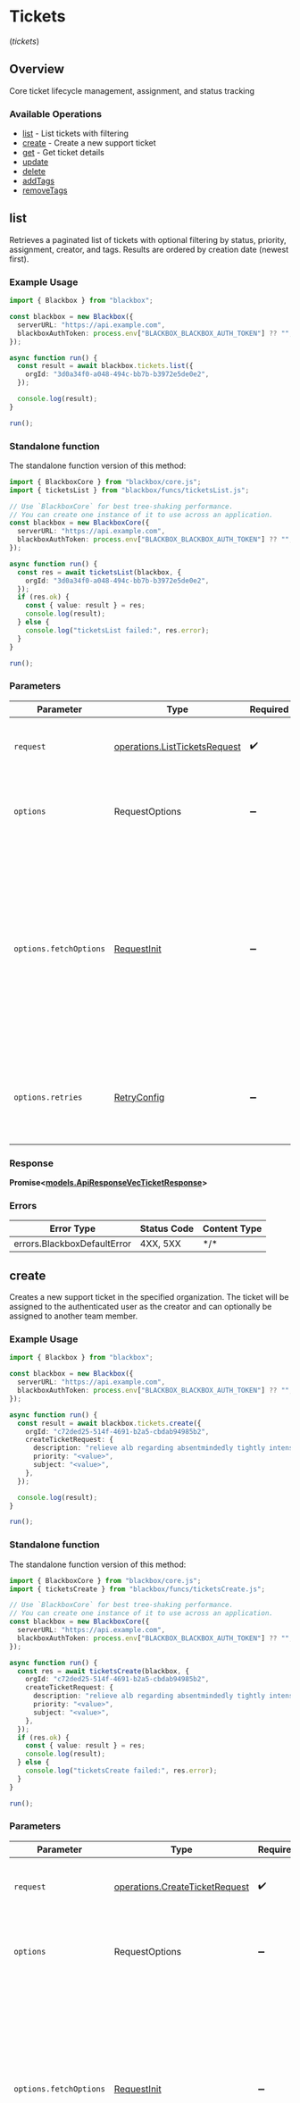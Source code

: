 # Tickets
(*tickets*)

## Overview

Core ticket lifecycle management, assignment, and status tracking

### Available Operations

* [list](#list) - List tickets with filtering
* [create](#create) - Create a new support ticket
* [get](#get) - Get ticket details
* [update](#update)
* [delete](#delete)
* [addTags](#addtags)
* [removeTags](#removetags)

## list

Retrieves a paginated list of tickets with optional filtering by status, priority, assignment, creator, and tags. Results are ordered by creation date (newest first).

### Example Usage

<!-- UsageSnippet language="typescript" operationID="list_tickets" method="get" path="/api/v0/organizations/{org_id}/tickets" -->
```typescript
import { Blackbox } from "blackbox";

const blackbox = new Blackbox({
  serverURL: "https://api.example.com",
  blackboxAuthToken: process.env["BLACKBOX_BLACKBOX_AUTH_TOKEN"] ?? "",
});

async function run() {
  const result = await blackbox.tickets.list({
    orgId: "3d0a34f0-a048-494c-bb7b-b3972e5de0e2",
  });

  console.log(result);
}

run();
```

### Standalone function

The standalone function version of this method:

```typescript
import { BlackboxCore } from "blackbox/core.js";
import { ticketsList } from "blackbox/funcs/ticketsList.js";

// Use `BlackboxCore` for best tree-shaking performance.
// You can create one instance of it to use across an application.
const blackbox = new BlackboxCore({
  serverURL: "https://api.example.com",
  blackboxAuthToken: process.env["BLACKBOX_BLACKBOX_AUTH_TOKEN"] ?? "",
});

async function run() {
  const res = await ticketsList(blackbox, {
    orgId: "3d0a34f0-a048-494c-bb7b-b3972e5de0e2",
  });
  if (res.ok) {
    const { value: result } = res;
    console.log(result);
  } else {
    console.log("ticketsList failed:", res.error);
  }
}

run();
```

### Parameters

| Parameter                                                                                                                                                                      | Type                                                                                                                                                                           | Required                                                                                                                                                                       | Description                                                                                                                                                                    |
| ------------------------------------------------------------------------------------------------------------------------------------------------------------------------------ | ------------------------------------------------------------------------------------------------------------------------------------------------------------------------------ | ------------------------------------------------------------------------------------------------------------------------------------------------------------------------------ | ------------------------------------------------------------------------------------------------------------------------------------------------------------------------------ |
| `request`                                                                                                                                                                      | [operations.ListTicketsRequest](../../models/operations/listticketsrequest.md)                                                                                                 | :heavy_check_mark:                                                                                                                                                             | The request object to use for the request.                                                                                                                                     |
| `options`                                                                                                                                                                      | RequestOptions                                                                                                                                                                 | :heavy_minus_sign:                                                                                                                                                             | Used to set various options for making HTTP requests.                                                                                                                          |
| `options.fetchOptions`                                                                                                                                                         | [RequestInit](https://developer.mozilla.org/en-US/docs/Web/API/Request/Request#options)                                                                                        | :heavy_minus_sign:                                                                                                                                                             | Options that are passed to the underlying HTTP request. This can be used to inject extra headers for examples. All `Request` options, except `method` and `body`, are allowed. |
| `options.retries`                                                                                                                                                              | [RetryConfig](../../lib/utils/retryconfig.md)                                                                                                                                  | :heavy_minus_sign:                                                                                                                                                             | Enables retrying HTTP requests under certain failure conditions.                                                                                                               |

### Response

**Promise\<[models.ApiResponseVecTicketResponse](../../models/apiresponsevecticketresponse.md)\>**

### Errors

| Error Type                  | Status Code                 | Content Type                |
| --------------------------- | --------------------------- | --------------------------- |
| errors.BlackboxDefaultError | 4XX, 5XX                    | \*/\*                       |

## create

Creates a new support ticket in the specified organization. The ticket will be assigned to the authenticated user as the creator and can optionally be assigned to another team member.

### Example Usage

<!-- UsageSnippet language="typescript" operationID="create_ticket" method="post" path="/api/v0/organizations/{org_id}/tickets" -->
```typescript
import { Blackbox } from "blackbox";

const blackbox = new Blackbox({
  serverURL: "https://api.example.com",
  blackboxAuthToken: process.env["BLACKBOX_BLACKBOX_AUTH_TOKEN"] ?? "",
});

async function run() {
  const result = await blackbox.tickets.create({
    orgId: "c72ded25-514f-4691-b2a5-cbdab94985b2",
    createTicketRequest: {
      description: "relieve alb regarding absentmindedly tightly intensely",
      priority: "<value>",
      subject: "<value>",
    },
  });

  console.log(result);
}

run();
```

### Standalone function

The standalone function version of this method:

```typescript
import { BlackboxCore } from "blackbox/core.js";
import { ticketsCreate } from "blackbox/funcs/ticketsCreate.js";

// Use `BlackboxCore` for best tree-shaking performance.
// You can create one instance of it to use across an application.
const blackbox = new BlackboxCore({
  serverURL: "https://api.example.com",
  blackboxAuthToken: process.env["BLACKBOX_BLACKBOX_AUTH_TOKEN"] ?? "",
});

async function run() {
  const res = await ticketsCreate(blackbox, {
    orgId: "c72ded25-514f-4691-b2a5-cbdab94985b2",
    createTicketRequest: {
      description: "relieve alb regarding absentmindedly tightly intensely",
      priority: "<value>",
      subject: "<value>",
    },
  });
  if (res.ok) {
    const { value: result } = res;
    console.log(result);
  } else {
    console.log("ticketsCreate failed:", res.error);
  }
}

run();
```

### Parameters

| Parameter                                                                                                                                                                      | Type                                                                                                                                                                           | Required                                                                                                                                                                       | Description                                                                                                                                                                    |
| ------------------------------------------------------------------------------------------------------------------------------------------------------------------------------ | ------------------------------------------------------------------------------------------------------------------------------------------------------------------------------ | ------------------------------------------------------------------------------------------------------------------------------------------------------------------------------ | ------------------------------------------------------------------------------------------------------------------------------------------------------------------------------ |
| `request`                                                                                                                                                                      | [operations.CreateTicketRequest](../../models/operations/createticketrequest.md)                                                                                               | :heavy_check_mark:                                                                                                                                                             | The request object to use for the request.                                                                                                                                     |
| `options`                                                                                                                                                                      | RequestOptions                                                                                                                                                                 | :heavy_minus_sign:                                                                                                                                                             | Used to set various options for making HTTP requests.                                                                                                                          |
| `options.fetchOptions`                                                                                                                                                         | [RequestInit](https://developer.mozilla.org/en-US/docs/Web/API/Request/Request#options)                                                                                        | :heavy_minus_sign:                                                                                                                                                             | Options that are passed to the underlying HTTP request. This can be used to inject extra headers for examples. All `Request` options, except `method` and `body`, are allowed. |
| `options.retries`                                                                                                                                                              | [RetryConfig](../../lib/utils/retryconfig.md)                                                                                                                                  | :heavy_minus_sign:                                                                                                                                                             | Enables retrying HTTP requests under certain failure conditions.                                                                                                               |

### Response

**Promise\<[models.ApiResponseTicketResponse](../../models/apiresponseticketresponse.md)\>**

### Errors

| Error Type                  | Status Code                 | Content Type                |
| --------------------------- | --------------------------- | --------------------------- |
| errors.BlackboxDefaultError | 4XX, 5XX                    | \*/\*                       |

## get

Retrieves detailed information about a specific ticket including its current status, assignment, tags, and metadata.

### Example Usage

<!-- UsageSnippet language="typescript" operationID="get_ticket" method="get" path="/api/v0/organizations/{org_id}/tickets/{ticket_id}" -->
```typescript
import { Blackbox } from "blackbox";

const blackbox = new Blackbox({
  serverURL: "https://api.example.com",
  blackboxAuthToken: process.env["BLACKBOX_BLACKBOX_AUTH_TOKEN"] ?? "",
});

async function run() {
  const result = await blackbox.tickets.get({
    orgId: "0fc1e174-e3b6-496e-8cd9-bdcdc1ef1929",
    ticketId: "b22180c3-de7b-409b-b947-29542a7e563d",
  });

  console.log(result);
}

run();
```

### Standalone function

The standalone function version of this method:

```typescript
import { BlackboxCore } from "blackbox/core.js";
import { ticketsGet } from "blackbox/funcs/ticketsGet.js";

// Use `BlackboxCore` for best tree-shaking performance.
// You can create one instance of it to use across an application.
const blackbox = new BlackboxCore({
  serverURL: "https://api.example.com",
  blackboxAuthToken: process.env["BLACKBOX_BLACKBOX_AUTH_TOKEN"] ?? "",
});

async function run() {
  const res = await ticketsGet(blackbox, {
    orgId: "0fc1e174-e3b6-496e-8cd9-bdcdc1ef1929",
    ticketId: "b22180c3-de7b-409b-b947-29542a7e563d",
  });
  if (res.ok) {
    const { value: result } = res;
    console.log(result);
  } else {
    console.log("ticketsGet failed:", res.error);
  }
}

run();
```

### Parameters

| Parameter                                                                                                                                                                      | Type                                                                                                                                                                           | Required                                                                                                                                                                       | Description                                                                                                                                                                    |
| ------------------------------------------------------------------------------------------------------------------------------------------------------------------------------ | ------------------------------------------------------------------------------------------------------------------------------------------------------------------------------ | ------------------------------------------------------------------------------------------------------------------------------------------------------------------------------ | ------------------------------------------------------------------------------------------------------------------------------------------------------------------------------ |
| `request`                                                                                                                                                                      | [operations.GetTicketRequest](../../models/operations/getticketrequest.md)                                                                                                     | :heavy_check_mark:                                                                                                                                                             | The request object to use for the request.                                                                                                                                     |
| `options`                                                                                                                                                                      | RequestOptions                                                                                                                                                                 | :heavy_minus_sign:                                                                                                                                                             | Used to set various options for making HTTP requests.                                                                                                                          |
| `options.fetchOptions`                                                                                                                                                         | [RequestInit](https://developer.mozilla.org/en-US/docs/Web/API/Request/Request#options)                                                                                        | :heavy_minus_sign:                                                                                                                                                             | Options that are passed to the underlying HTTP request. This can be used to inject extra headers for examples. All `Request` options, except `method` and `body`, are allowed. |
| `options.retries`                                                                                                                                                              | [RetryConfig](../../lib/utils/retryconfig.md)                                                                                                                                  | :heavy_minus_sign:                                                                                                                                                             | Enables retrying HTTP requests under certain failure conditions.                                                                                                               |

### Response

**Promise\<[models.ApiResponseTicketResponse](../../models/apiresponseticketresponse.md)\>**

### Errors

| Error Type                  | Status Code                 | Content Type                |
| --------------------------- | --------------------------- | --------------------------- |
| errors.BlackboxDefaultError | 4XX, 5XX                    | \*/\*                       |

## update

### Example Usage

<!-- UsageSnippet language="typescript" operationID="update_ticket" method="put" path="/api/v0/organizations/{org_id}/tickets/{ticket_id}" -->
```typescript
import { Blackbox } from "blackbox";

const blackbox = new Blackbox({
  serverURL: "https://api.example.com",
  blackboxAuthToken: process.env["BLACKBOX_BLACKBOX_AUTH_TOKEN"] ?? "",
});

async function run() {
  const result = await blackbox.tickets.update({
    orgId: "e4898f91-17f2-43cb-b0bc-965e95f3e535",
    ticketId: "29ca9557-f079-4b2b-9cc4-516bb009b11c",
    updateTicketRequest: {},
  });

  console.log(result);
}

run();
```

### Standalone function

The standalone function version of this method:

```typescript
import { BlackboxCore } from "blackbox/core.js";
import { ticketsUpdate } from "blackbox/funcs/ticketsUpdate.js";

// Use `BlackboxCore` for best tree-shaking performance.
// You can create one instance of it to use across an application.
const blackbox = new BlackboxCore({
  serverURL: "https://api.example.com",
  blackboxAuthToken: process.env["BLACKBOX_BLACKBOX_AUTH_TOKEN"] ?? "",
});

async function run() {
  const res = await ticketsUpdate(blackbox, {
    orgId: "e4898f91-17f2-43cb-b0bc-965e95f3e535",
    ticketId: "29ca9557-f079-4b2b-9cc4-516bb009b11c",
    updateTicketRequest: {},
  });
  if (res.ok) {
    const { value: result } = res;
    console.log(result);
  } else {
    console.log("ticketsUpdate failed:", res.error);
  }
}

run();
```

### Parameters

| Parameter                                                                                                                                                                      | Type                                                                                                                                                                           | Required                                                                                                                                                                       | Description                                                                                                                                                                    |
| ------------------------------------------------------------------------------------------------------------------------------------------------------------------------------ | ------------------------------------------------------------------------------------------------------------------------------------------------------------------------------ | ------------------------------------------------------------------------------------------------------------------------------------------------------------------------------ | ------------------------------------------------------------------------------------------------------------------------------------------------------------------------------ |
| `request`                                                                                                                                                                      | [operations.UpdateTicketRequest](../../models/operations/updateticketrequest.md)                                                                                               | :heavy_check_mark:                                                                                                                                                             | The request object to use for the request.                                                                                                                                     |
| `options`                                                                                                                                                                      | RequestOptions                                                                                                                                                                 | :heavy_minus_sign:                                                                                                                                                             | Used to set various options for making HTTP requests.                                                                                                                          |
| `options.fetchOptions`                                                                                                                                                         | [RequestInit](https://developer.mozilla.org/en-US/docs/Web/API/Request/Request#options)                                                                                        | :heavy_minus_sign:                                                                                                                                                             | Options that are passed to the underlying HTTP request. This can be used to inject extra headers for examples. All `Request` options, except `method` and `body`, are allowed. |
| `options.retries`                                                                                                                                                              | [RetryConfig](../../lib/utils/retryconfig.md)                                                                                                                                  | :heavy_minus_sign:                                                                                                                                                             | Enables retrying HTTP requests under certain failure conditions.                                                                                                               |

### Response

**Promise\<[models.ApiResponseTicketResponse](../../models/apiresponseticketresponse.md)\>**

### Errors

| Error Type                  | Status Code                 | Content Type                |
| --------------------------- | --------------------------- | --------------------------- |
| errors.BlackboxDefaultError | 4XX, 5XX                    | \*/\*                       |

## delete

### Example Usage

<!-- UsageSnippet language="typescript" operationID="delete_ticket" method="delete" path="/api/v0/organizations/{org_id}/tickets/{ticket_id}" -->
```typescript
import { Blackbox } from "blackbox";

const blackbox = new Blackbox({
  serverURL: "https://api.example.com",
  blackboxAuthToken: process.env["BLACKBOX_BLACKBOX_AUTH_TOKEN"] ?? "",
});

async function run() {
  await blackbox.tickets.delete({
    orgId: "208a10c1-d542-4f4d-83da-0c6204faa564",
    ticketId: "86180731-445c-4f84-88f8-5ce6bce7f4b6",
  });


}

run();
```

### Standalone function

The standalone function version of this method:

```typescript
import { BlackboxCore } from "blackbox/core.js";
import { ticketsDelete } from "blackbox/funcs/ticketsDelete.js";

// Use `BlackboxCore` for best tree-shaking performance.
// You can create one instance of it to use across an application.
const blackbox = new BlackboxCore({
  serverURL: "https://api.example.com",
  blackboxAuthToken: process.env["BLACKBOX_BLACKBOX_AUTH_TOKEN"] ?? "",
});

async function run() {
  const res = await ticketsDelete(blackbox, {
    orgId: "208a10c1-d542-4f4d-83da-0c6204faa564",
    ticketId: "86180731-445c-4f84-88f8-5ce6bce7f4b6",
  });
  if (res.ok) {
    const { value: result } = res;
    
  } else {
    console.log("ticketsDelete failed:", res.error);
  }
}

run();
```

### Parameters

| Parameter                                                                                                                                                                      | Type                                                                                                                                                                           | Required                                                                                                                                                                       | Description                                                                                                                                                                    |
| ------------------------------------------------------------------------------------------------------------------------------------------------------------------------------ | ------------------------------------------------------------------------------------------------------------------------------------------------------------------------------ | ------------------------------------------------------------------------------------------------------------------------------------------------------------------------------ | ------------------------------------------------------------------------------------------------------------------------------------------------------------------------------ |
| `request`                                                                                                                                                                      | [operations.DeleteTicketRequest](../../models/operations/deleteticketrequest.md)                                                                                               | :heavy_check_mark:                                                                                                                                                             | The request object to use for the request.                                                                                                                                     |
| `options`                                                                                                                                                                      | RequestOptions                                                                                                                                                                 | :heavy_minus_sign:                                                                                                                                                             | Used to set various options for making HTTP requests.                                                                                                                          |
| `options.fetchOptions`                                                                                                                                                         | [RequestInit](https://developer.mozilla.org/en-US/docs/Web/API/Request/Request#options)                                                                                        | :heavy_minus_sign:                                                                                                                                                             | Options that are passed to the underlying HTTP request. This can be used to inject extra headers for examples. All `Request` options, except `method` and `body`, are allowed. |
| `options.retries`                                                                                                                                                              | [RetryConfig](../../lib/utils/retryconfig.md)                                                                                                                                  | :heavy_minus_sign:                                                                                                                                                             | Enables retrying HTTP requests under certain failure conditions.                                                                                                               |

### Response

**Promise\<void\>**

### Errors

| Error Type                  | Status Code                 | Content Type                |
| --------------------------- | --------------------------- | --------------------------- |
| errors.BlackboxDefaultError | 4XX, 5XX                    | \*/\*                       |

## addTags

### Example Usage

<!-- UsageSnippet language="typescript" operationID="add_tags_to_ticket" method="post" path="/api/v0/organizations/{org_id}/tickets/{ticket_id}/tags" -->
```typescript
import { Blackbox } from "blackbox";

const blackbox = new Blackbox({
  serverURL: "https://api.example.com",
  blackboxAuthToken: process.env["BLACKBOX_BLACKBOX_AUTH_TOKEN"] ?? "",
});

async function run() {
  await blackbox.tickets.addTags({
    orgId: "6ef46784-c860-4868-a325-b1e59b233b07",
    ticketId: "bc3675c2-2ab9-4120-8144-11e56bee96be",
    tagManagementRequest: {
      tagIds: [],
    },
  });


}

run();
```

### Standalone function

The standalone function version of this method:

```typescript
import { BlackboxCore } from "blackbox/core.js";
import { ticketsAddTags } from "blackbox/funcs/ticketsAddTags.js";

// Use `BlackboxCore` for best tree-shaking performance.
// You can create one instance of it to use across an application.
const blackbox = new BlackboxCore({
  serverURL: "https://api.example.com",
  blackboxAuthToken: process.env["BLACKBOX_BLACKBOX_AUTH_TOKEN"] ?? "",
});

async function run() {
  const res = await ticketsAddTags(blackbox, {
    orgId: "6ef46784-c860-4868-a325-b1e59b233b07",
    ticketId: "bc3675c2-2ab9-4120-8144-11e56bee96be",
    tagManagementRequest: {
      tagIds: [],
    },
  });
  if (res.ok) {
    const { value: result } = res;
    
  } else {
    console.log("ticketsAddTags failed:", res.error);
  }
}

run();
```

### Parameters

| Parameter                                                                                                                                                                      | Type                                                                                                                                                                           | Required                                                                                                                                                                       | Description                                                                                                                                                                    |
| ------------------------------------------------------------------------------------------------------------------------------------------------------------------------------ | ------------------------------------------------------------------------------------------------------------------------------------------------------------------------------ | ------------------------------------------------------------------------------------------------------------------------------------------------------------------------------ | ------------------------------------------------------------------------------------------------------------------------------------------------------------------------------ |
| `request`                                                                                                                                                                      | [operations.AddTagsToTicketRequest](../../models/operations/addtagstoticketrequest.md)                                                                                         | :heavy_check_mark:                                                                                                                                                             | The request object to use for the request.                                                                                                                                     |
| `options`                                                                                                                                                                      | RequestOptions                                                                                                                                                                 | :heavy_minus_sign:                                                                                                                                                             | Used to set various options for making HTTP requests.                                                                                                                          |
| `options.fetchOptions`                                                                                                                                                         | [RequestInit](https://developer.mozilla.org/en-US/docs/Web/API/Request/Request#options)                                                                                        | :heavy_minus_sign:                                                                                                                                                             | Options that are passed to the underlying HTTP request. This can be used to inject extra headers for examples. All `Request` options, except `method` and `body`, are allowed. |
| `options.retries`                                                                                                                                                              | [RetryConfig](../../lib/utils/retryconfig.md)                                                                                                                                  | :heavy_minus_sign:                                                                                                                                                             | Enables retrying HTTP requests under certain failure conditions.                                                                                                               |

### Response

**Promise\<void\>**

### Errors

| Error Type                  | Status Code                 | Content Type                |
| --------------------------- | --------------------------- | --------------------------- |
| errors.BlackboxDefaultError | 4XX, 5XX                    | \*/\*                       |

## removeTags

### Example Usage

<!-- UsageSnippet language="typescript" operationID="remove_tags_from_ticket" method="delete" path="/api/v0/organizations/{org_id}/tickets/{ticket_id}/tags" -->
```typescript
import { Blackbox } from "blackbox";

const blackbox = new Blackbox({
  serverURL: "https://api.example.com",
  blackboxAuthToken: process.env["BLACKBOX_BLACKBOX_AUTH_TOKEN"] ?? "",
});

async function run() {
  await blackbox.tickets.removeTags({
    orgId: "ac048e80-c73a-48a1-9816-5b820ee9874a",
    ticketId: "5f56fa24-f094-4619-91be-28ac31a98250",
    tagManagementRequest: {
      tagIds: [
        "ad8105a5-ad52-46f2-b4dc-a959c72c9227",
        "b23d84fc-9c21-427a-9311-faf542f6af1a",
        "dc737710-04bc-4929-bc6b-e75cec182879",
      ],
    },
  });


}

run();
```

### Standalone function

The standalone function version of this method:

```typescript
import { BlackboxCore } from "blackbox/core.js";
import { ticketsRemoveTags } from "blackbox/funcs/ticketsRemoveTags.js";

// Use `BlackboxCore` for best tree-shaking performance.
// You can create one instance of it to use across an application.
const blackbox = new BlackboxCore({
  serverURL: "https://api.example.com",
  blackboxAuthToken: process.env["BLACKBOX_BLACKBOX_AUTH_TOKEN"] ?? "",
});

async function run() {
  const res = await ticketsRemoveTags(blackbox, {
    orgId: "ac048e80-c73a-48a1-9816-5b820ee9874a",
    ticketId: "5f56fa24-f094-4619-91be-28ac31a98250",
    tagManagementRequest: {
      tagIds: [
        "ad8105a5-ad52-46f2-b4dc-a959c72c9227",
        "b23d84fc-9c21-427a-9311-faf542f6af1a",
        "dc737710-04bc-4929-bc6b-e75cec182879",
      ],
    },
  });
  if (res.ok) {
    const { value: result } = res;
    
  } else {
    console.log("ticketsRemoveTags failed:", res.error);
  }
}

run();
```

### Parameters

| Parameter                                                                                                                                                                      | Type                                                                                                                                                                           | Required                                                                                                                                                                       | Description                                                                                                                                                                    |
| ------------------------------------------------------------------------------------------------------------------------------------------------------------------------------ | ------------------------------------------------------------------------------------------------------------------------------------------------------------------------------ | ------------------------------------------------------------------------------------------------------------------------------------------------------------------------------ | ------------------------------------------------------------------------------------------------------------------------------------------------------------------------------ |
| `request`                                                                                                                                                                      | [operations.RemoveTagsFromTicketRequest](../../models/operations/removetagsfromticketrequest.md)                                                                               | :heavy_check_mark:                                                                                                                                                             | The request object to use for the request.                                                                                                                                     |
| `options`                                                                                                                                                                      | RequestOptions                                                                                                                                                                 | :heavy_minus_sign:                                                                                                                                                             | Used to set various options for making HTTP requests.                                                                                                                          |
| `options.fetchOptions`                                                                                                                                                         | [RequestInit](https://developer.mozilla.org/en-US/docs/Web/API/Request/Request#options)                                                                                        | :heavy_minus_sign:                                                                                                                                                             | Options that are passed to the underlying HTTP request. This can be used to inject extra headers for examples. All `Request` options, except `method` and `body`, are allowed. |
| `options.retries`                                                                                                                                                              | [RetryConfig](../../lib/utils/retryconfig.md)                                                                                                                                  | :heavy_minus_sign:                                                                                                                                                             | Enables retrying HTTP requests under certain failure conditions.                                                                                                               |

### Response

**Promise\<void\>**

### Errors

| Error Type                  | Status Code                 | Content Type                |
| --------------------------- | --------------------------- | --------------------------- |
| errors.BlackboxDefaultError | 4XX, 5XX                    | \*/\*                       |
